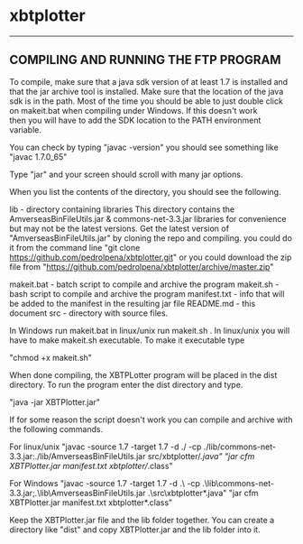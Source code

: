 # xbtplotter
-----------------------------------------
**COMPILING AND RUNNING THE FTP PROGRAM**
-----------------------------------------

To compile, make sure that a java sdk version of at least 1.7 is installed
and that the jar archive tool is installed. Make sure that the location
of the java sdk is in the path. Most of the time you should be able to just 
double click on makeit.bat when compiling under Windows. If this doesn't work  
then you will have to add the SDK location to the PATH environment variable.

You can check by typing "javac -version"
you should see something like "javac 1.7.0_65"

Type "jar" and your screen should scroll with many jar options.

When you list the contents of the directory, you should see the following.

lib             - directory containing libraries
                  This directory contains the AmverseasBinFileUtils.jar & commons-net-3.3.jar
                  libraries for convenience but may not be the latest versions. Get the latest
                  version of "AmverseasBinFileUtils.jar" by cloning the repo and compiling.
                  you could do it from the command line
                  "git clone https://github.com/pedrolpena/xbtplotter.git"
                  or you could download the zip file from 
                  "https://github.com/pedrolpena/xbtplotter/archive/master.zip"
                  
makeit.bat      - batch script to compile and archive the program 
makeit.sh       - bash  script to compile and archive the program 
manifest.txt    - info that will be added to the manifest in the resulting jar file
README.md      - this document
src             - directory with source files.


In Windows run makeit.bat in linux/unix run makeit.sh .
In linux/unix you will have to make makeit.sh executable.
To make it executable type

"chmod +x makeit.sh"

When done compiling, the XBTPLotter program will be placed in the dist directory.
To run the program enter the dist directory and type.

"java -jar XBTPlotter.jar"

If for some reason the script doesn't work you can compile and archive with the following commands.

For linux/unix
"javac -source 1.7 -target 1.7 -d ./ -cp ./lib/commons-net-3.3.jar:./lib/AmverseasBinFileUtils.jar src/xbtplotter/*.java"
"jar cfm XBTPlotter.jar manifest.txt xbtplotter/*.class"


For Windows
"javac -source 1.7 -target 1.7 -d .\ -cp .\lib\commons-net-3.3.jar;.\lib\AmverseasBinFileUtils.jar .\src\xbtplotter\*.java"
"jar cfm XBTPlotter.jar manifest.txt xbtplotter\*.class"

Keep the XBTPlotter.jar file and the lib folder together.
You can create a directory like "dist" and copy XBTPlotter.jar and the lib folder into it.

